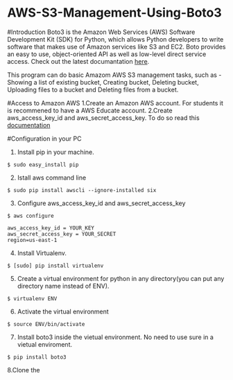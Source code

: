 # AWS-S3-Management-Using-Boto3

#Introduction
Boto3 is the Amazon Web Services (AWS) Software Development Kit (SDK) for Python, which allows Python developers to write software that makes use of Amazon services like S3 and EC2. Boto provides an easy to use, object-oriented API as well as low-level direct service access. Check out the latest documantation [here](https://boto3.readthedocs.io/en/latest/).

This program can do basic Amazom AWS S3 management tasks, such as - Showing a list of existing bucket, Creating bucket, Deleting bucket, Uploading files to a bucket and Deleting files from a bucket.

#Access to Amazon AWS 
1.Create an Amazon AWS account. For students it is recommened to have a AWS Educate account.
2.Create aws_access_key_id and aws_secret_access_key. To do so read this [documentation](http://docs.aws.amazon.com/general/latest/gr/managing-aws-access-keys.html)

#Configuration in your PC
1. Install pip in your machine.
```
$ sudo easy_install pip
```
2. Istall aws command line
```
$ sudo pip install awscli --ignore-installed six
```
3. Configure aws_access_key_id and aws_secret_access_key
```
$ aws configure 
```
```
aws_access_key_id = YOUR_KEY
aws_secret_access_key = YOUR_SECRET
region=us-east-1
```
4. Install Virtualenv.
```
$ [sudo] pip install virtualenv
```
5. Create a virtual environment for python in any directory(you can put any directory name instead of ENV).
```
$ virtualenv ENV
```
6. Activate the virtual environment 
```
$ source ENV/bin/activate
```
7. Install boto3 inside the vietual environment. No need to use sure in a vietual enviroment.
```
$ pip install boto3
```
8.Clone the 
